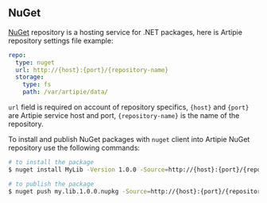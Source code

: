 ## NuGet

[NuGet](https://www.nuget.org/packages) repository is a hosting service for .NET packages, here is 
Artipie repository settings file example:
```yaml
repo:
  type: nuget
  url: http://{host}:{port}/{repository-name}
  storage:
    type: fs
    path: /var/artipie/data/
```

`url` field is required on account of repository specifics, `{host}` and `{port}` are Artipie 
service host and port, `{repository-name}` is the name of the repository. 

To install and publish NuGet packages with `nuget` client into Artipie NuGet repository use 
the following commands:

```bash
# to install the package
$ nuget install MyLib -Version 1.0.0 -Source=http://{host}:{port}/{repository-name}/index.json

# to publish the package
$ nuget push my.lib.1.0.0.nupkg -Source=http://{host}:{port}/{repository-name}/index.json
```